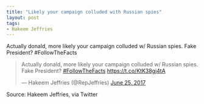 ```yaml
---
title: "Likely your campaign colluded with Russian spies"
layout: post
tags:
- Hakeem Jeffries
---
```


Actually donald, more likely your campaign colluded w/ Russian spies. Fake President? #FollowTheFacts

<blockquote class="twitter-tweet"><p lang="en" dir="ltr">Actually donald, more likely your campaign colluded w/ Russian spies. Fake President? <a href="https://twitter.com/hashtag/FollowTheFacts?src=hash&amp;ref_src=twsrc%5Etfw">#FollowTheFacts</a> <a href="https://t.co/KtK38gj4tA">https://t.co/KtK38gj4tA</a></p>&mdash; Hakeem Jeffries (@RepJeffries) <a href="https://twitter.com/RepJeffries/status/879004418573824002?ref_src=twsrc%5Etfw">June 25, 2017</a></blockquote> <script async src="https://platform.twitter.com/widgets.js" charset="utf-8"></script>

Source: Hakeem Jeffries, via Twitter

